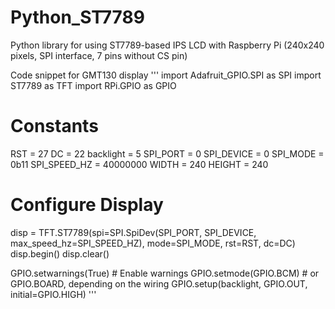 # Python_ST7789
Python library for using ST7789-based IPS LCD with Raspberry Pi
(240x240 pixels, SPI interface, 7 pins without CS pin)

Code snippet for GMT130 display
''' 
import Adafruit_GPIO.SPI as SPI
import ST7789 as TFT
import RPi.GPIO as GPIO

# Constants
RST = 27
DC = 22
backlight = 5
SPI_PORT = 0
SPI_DEVICE = 0
SPI_MODE = 0b11
SPI_SPEED_HZ = 40000000
WIDTH = 240
HEIGHT = 240

# Configure Display
disp = TFT.ST7789(spi=SPI.SpiDev(SPI_PORT, SPI_DEVICE, max_speed_hz=SPI_SPEED_HZ),
                  mode=SPI_MODE, rst=RST, dc=DC)
disp.begin()
disp.clear()

GPIO.setwarnings(True)  # Enable warnings
GPIO.setmode(GPIO.BCM)  # or GPIO.BOARD, depending on the wiring
GPIO.setup(backlight, GPIO.OUT, initial=GPIO.HIGH)
'''
